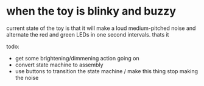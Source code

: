 # when the toy is blinky and buzzy

current state of the toy is that it will make a loud medium-pitched noise and
alternate the red and green LEDs in one second intervals. thats it

todo:
- get some brightening/dimmening action going on
- convert state machine to assembly
- use buttons to transition the state machine / make this thing stop making
the noise
